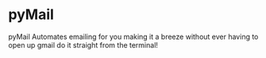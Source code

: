 # pyMail
pyMail Automates emailing for you making it a breeze without ever having to open up gmail do it straight from the terminal!
